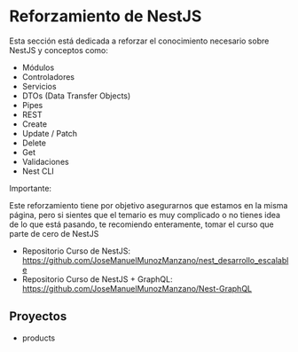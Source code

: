 # Reforzamiento de NestJS

Esta sección está dedicada a reforzar el conocimiento necesario sobre NestJS y conceptos como:

- Módulos
- Controladores
- Servicios
- DTOs (Data Transfer Objects)
- Pipes
- REST
- Create
- Update / Patch
- Delete
- Get
- Validaciones
- Nest CLI

Importante:

Este reforzamiento tiene por objetivo asegurarnos que estamos en la misma página, pero si sientes que el temario es muy complicado o no tienes idea de lo que está pasando, te recomiendo enteramente, tomar el curso que parte de cero de NestJS

- Repositorio Curso de NestJS: https://github.com/JoseManuelMunozManzano/nest_desarrollo_escalable
- Repositorio Curso de NestJS + GraphQL: https://github.com/JoseManuelMunozManzano/Nest-GraphQL

## Proyectos

- products
